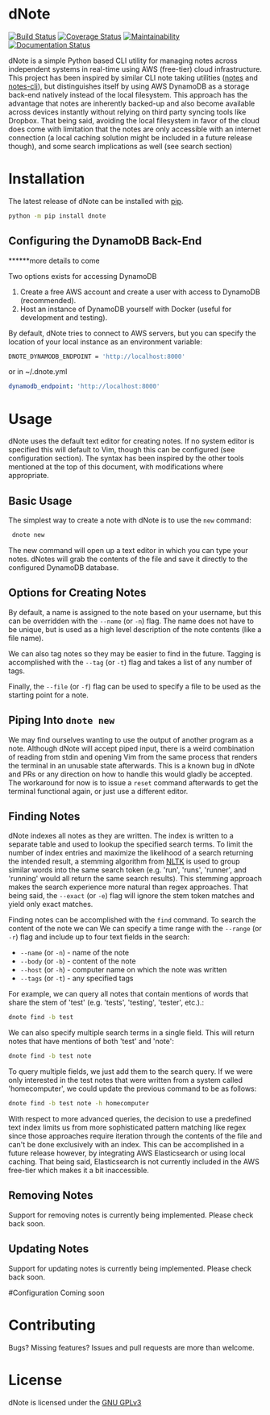 
# dNote
[![Build Status](https://travis-ci.com/yetisir/dnote.svg?branch=master)](https://travis-ci.co/yetisir/dnote) [![Coverage Status](https://coveralls.io/repos/github/yetisir/dnote/badge.svg?branch=master)](https://coveralls.io/github/yetisir/dnote?branch=master) [![Maintainability](https://api.codeclimate.com/v1/badges/9188bb54d74247ab039e/maintainability)](https://codeclimate.com/github/yetisir/dnote/maintainability) [![Documentation Status](https://readthedocs.org/projects/dnote/badge/?version=latest)](https://dnote.readthedocs.io/en/latest/?badge=latest)
  
dNote is a simple Python based CLI utility for managing notes across independent systems in real-time using AWS (free-tier) cloud infrastructure. This project has been inspired by similar CLI note taking utilities ([notes](https://github.com/pimterry/notes)   and [notes-cli](https://github.com/rhysd/notes-cli)), but distinguishes itself by using AWS DynamoDB   as a storage back-end natively instead of the local filesystem. This approach has the advantage that notes are inherently backed-up and also become available across devices instantly without relying on third party syncing tools like Dropbox. That being said, avoiding the local filesystem in favor of the cloud does come with limitation that the notes are only accessible with an internet connection (a local caching solution might be included in a future release though), and some search implications as well (see search section)
 
# Installation

The latest release of dNote can be installed with [pip](https://pip.pypa.io/en/stable/).
 
```bash
python -m pip install dnote
```

## Configuring the DynamoDB Back-End
 ******more details to come 
  
Two options exists for accessing DynamoDB
1) Create a free AWS account and create a user with access to DynamoDB (recommended).
2) Host an instance of DynamoDB yourself with Docker (useful for  development and testing).
 
By default, dNote tries to connect to AWS servers, but you can specify the location of your local instance as an environment variable:
```bash
DNOTE_DYNAMODB_ENDPOINT = 'http://localhost:8000'
```

or in ~/.dnote.yml

```yaml
dynamodb_endpoint: 'http://localhost:8000'
```
 
# Usage
dNote uses the default text editor for creating notes. If no system editor is specified this will default to Vim, though this can be configured (see configuration section). The syntax has been inspired by the other tools mentioned at the top of this document, with modifications where appropriate.

## Basic Usage
 The simplest way to create a note with dNote is to use the `new` command:
```bash
 dnote new
```
The new command will open up a text editor in which you can type your notes. dNotes will grab the contents of the file and save it directly to the configured DynamoDB database. 
 
## Options for Creating Notes
By default, a name is assigned to the note based on your username, but this can be overridden with the `--name` (or `-n`) flag. The name does not have to be unique, but is used as  a high level description of the note contents (like a file name).
 
We can also tag notes so they may be easier to find in the future. Tagging is accomplished with the `--tag`  (or `-t`) flag  and takes a list of any number of tags.
 
Finally,  the `--file` (or `-f`) flag can be used to specify a file to be used as the starting point for a note.

## Piping Into `dnote new`
We may find ourselves wanting to use the output of another program as a note. Although dNote will accept piped input, there is a weird combination of reading from stdin and opening Vim from the same process that renders the terminal in an unusable state afterwards. This is a known bug in dNote and PRs or any direction on how to handle this would gladly be accepted. The workaround for now is to issue a `reset` command afterwards to get the terminal functional again, or just use a different editor.

## Finding Notes
dNote indexes all notes as they are written. The index is written to a separate table and used to lookup the specified search terms. To limit the number of index entries and maximize the likelihood of a search returning the intended result, a stemming algorithm from [NLTK](https://www.nltk.org/) is used to group similar words into the same search token (e.g. 'run', 'runs', 'runner', and 'running' would all return the same search results). This stemming approach makes the search experience more natural than regex approaches. That being said, the `--exact` (or `-e`) flag will ignore the stem token matches and yield only exact matches. 

Finding notes can be accomplished with the `find` command. To search the content of the note we can We can specify a time range with the `--range` (or `-r`) flag and include up to four text fields in the search: 

* `--name` (or `-n`) - name of the note
* `--body` (or `-b`) - content of the note
* `--host` (or `-h`) - computer name on which the note was written
* `--tags` (or `-t`) - any specified tags

For example, we can query all notes that contain mentions of words that share the stem of 'test' (e.g. 'tests', 'testing', 'tester', etc.).:
```bash
dnote find -b test
```

We can also specify multiple search terms in a single field. This will return notes that have mentions of both 'test' and 'note':
```bash
dnote find -b test note
```

To query multiple fields, we just add them to the search query. If we were only interested in the test notes that were written from a system called 'homecomputer', we could update the previous command to be as follows:
```bash
dnote find -b test note -h homecomputer
```

With respect to more advanced queries, the decision to use a predefined text index limits us from more sophisticated pattern matching like regex since those approaches require iteration through the contents of the file and can't be done exclusively with an index. This can be accomplished in a future release however, by integrating AWS Elasticsearch or using local caching. That being said, Elasticsearch is not currently included in the AWS free-tier which makes it a bit inaccessible. 

## Removing Notes
Support for removing notes is currently being implemented. Please check back soon.

## Updating Notes
Support for updating notes is currently being implemented. Please check back soon.

#Configuration
Coming soon

# Contributing
Bugs? Missing features? Issues and pull requests are more than welcome.
 
# License
dNote is licensed under the  [GNU GPLv3](https://choosealicense.com/licenses/gpl-3.0/)

